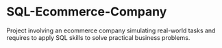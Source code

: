 # SQL-Ecommerce-Company
Project involving an ecommerce company simulating real-world tasks and requires to apply SQL skills to solve practical business problems.
